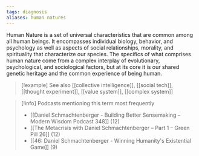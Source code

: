 ```yaml
---
tags: diagnosis
aliases: human natures
---
```


Human Nature is a set of universal characteristics that are common among all human beings. It encompasses individual biology, behavior, and psychology as well as aspects of social relationships, morality, and spirituality that characterize our species. The specifics of what comprises human nature come from a complex interplay of evolutionary, psychological, and sociological factors, but at its core it is our shared genetic heritage and the common experience of being human.

> [!example] See also
> [[collective intelligence]], [[social tech]], [[thought experiment]], [[value system]], [[complex system]]

> [!info] Podcasts mentioning this term most frequently
> * [[Daniel Schmachtenberger - Building Better Sensemaking – Modern Wisdom Podcast 348]] (12)
> * [[The Metacrisis with Daniel Schmachtenberger – Part 1 – Green Pill 26]] (12)
> * [[46: Daniel Schmachtenberger - Winning Humanity's Existential Game]] (9)